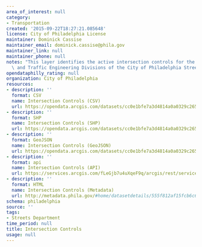 ```yaml
---
area_of_interest: null
category: 
- Transportation
created: '2015-09-22T18:27:21.085648'
license: City of Philadelphia License
maintainer: Dominick Cassise
maintainer_email: dominick.cassise@phila.gov
maintainer_link: null
maintainer_phone: null
notes: "This layer identifies the active intersection controls for the Street Lighting\
  \ and Traffic Engineering Divisions of the City of Philadelphia Streets Department."
opendataphilly_rating: null
organization: City of Philadelphia
resources:
- description: ''
  format: CSV
  name: Intersection Controls (CSV)
  url: https://opendata.arcgis.com/datasets/cc0e1bfe7a3d4814a0a0329c2650c62e_0.csv
- description: ''
  format: SHP
  name: Intersection Controls (SHP)
  url: https://opendata.arcgis.com/datasets/cc0e1bfe7a3d4814a0a0329c2650c62e_0.zip
- description: ''
  format: GeoJSON
  name: Intersection Controls (GeoJSON)
  url: https://opendata.arcgis.com/datasets/cc0e1bfe7a3d4814a0a0329c2650c62e_0.geojson
- description: ''
  format: api
  name: Intersection Controls (API)
  url: https://services.arcgis.com/fLeGjb7u4uXqeF9q/arcgis/rest/services/Intersection_Controls/FeatureServer/0/query?outFields=*&where=1%3D1
- description: ''
  format: HTML
  name: Intersection Controls (Metadata)
  url: http://metadata.phila.gov/#home/datasetdetails/555f812af15fcb6c6ed44108/representationdetails/560037a4a1ae355c7e07a0a0/
schema: philadelphia
source: ''
tags:
- Streets Department
time_period: null
title: Intersection Controls
usage: null
---
```

